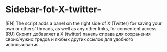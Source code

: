 # Sidebar-fot-X-twitter-
[EN] The script adds a panel on the right side of X (Twitter) for saving your own or others' threads, as well as any other links, for convenient access.
[RU] Скрипт добавляет в X (twitter) панель справа для сохранения своих/чужих тредов и любых других ссылок для удобного использования.
